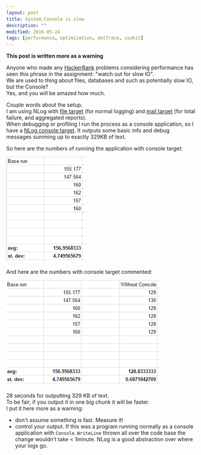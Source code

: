 ```yaml
---
layout: post
title: System.Console is slow
description: ""
modified: 2016-05-24
tags: [performance, optimization, dotTrace, cookit]
---
```


**This post is written more as a warning**

Anyone who made any [HackerRank](https://www.hackerrank.com/) problems considering performance has seen this phrase in the assignment: "watch out for slow IO".<br/>
We are used to thing about files, databases and such as potentially slow IO, but the Console?<br/>
Yes, and you will be amazed how much.

Couple words about the setup.<br/>
I am using NLog with [file target](https://github.com/nlog/NLog/wiki/File-target) (for normal logging) and [mail target](https://github.com/nlog/NLog/wiki/Mail-target) (for total failure, and aggregated reports).<br/>
When debugging or profiling I run the process as a console application, so I have a [NLog console target](https://github.com/NLog/NLog/wiki/Console-target). It outputs some basic info and debug messages summing up to exactly 329KB of text.

So here are the numbers of running the application with console target:

![](/data/System.ConsoleIsSlow/BaseRun.png)

And here are the numbers with console target commented:

![](/data/System.ConsoleIsSlow/WithoutConsole.png)

28 seconds for outputting 329 KB of text. <br/>
To be fair, if you output it in one big chunk it will be faster.<br/>
I put it here more as a warning:<br/>
- don't assume something is fast. Measure it!<br/>
- control your output. If this was a program running normally as a console application with `Console.WriteLine` thrown all over the code base the change wouldn't take < 1minute. NLog is a good abstraction over where your logs go.      
